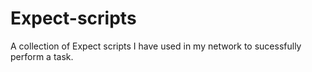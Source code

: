 # Expect-scripts
A collection of Expect scripts I have used in my network to sucessfully perform a task.


